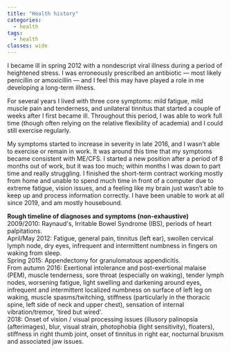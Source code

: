 ```yaml
---
title: "Health history"
categories:
  - health
tags:
  - health
classes: wide
---
```

I became ill in spring 2012 with a nondescript viral illness during a period of heightened stress. I was erroneously prescribed an antibiotic — most likely penicillin or amoxicillin — and I feel this may have played a role in me developing a long-term illness.

For several years I lived with three core symptoms: mild fatigue, mild muscle pain and tenderness, and unilateral tinnitus that started a couple of weeks after I first became ill. Throughout this period, I was able to work full time (though often relying on the relative flexibility of academia) and I could still exercise regularly.

My symptoms started to increase in severity in late 2016, and I wasn't able to exercise or remain in work. It was around this time that my symptoms became consistent with ME/CFS. I started a new position after a period of 8 months out of work, but it was too much; within months I was down to part time and really struggling. I finished the short-term contract working mostly from home and unable to spend much time in front of a computer due to extreme fatigue, vision issues, and a feeling like my brain just wasn’t able to keep up and process information correctly. I have been unable to work at all since 2019, and am mostly housebound.

**Rough timeline of diagnoses and symptoms (non-exhaustive)**  
2009/2010: Raynaud's, Irritable Bowel Syndrome (IBS), periods of heart palpitations.  
April/May 2012: Fatigue, general pain, tinnitus (left ear), swollen cervical lymph node, dry eyes, infrequent and intermittent numbness in fingers on waking from sleep.     
Spring 2015: Appendectomy for granulomatous appendicitis.   
From autumn 2016: Exertional intolerance and post-exertional malaise (PEM), muscle tenderness, sore throat (especially on waking), tender lymph nodes, worsening fatigue, light swelling and darkening around eyes, infrequent and intermittent localized numbness on surface of left leg on waking, muscle spasms/twitching, stiffness (particularly in the thoracic spine, left side of neck and upper chest), sensation of internal vibration/tremor, 'tired but wired'.  
2018: Onset of vision / visual processing issues (illusory palinopsia (afterimages), blur, visual strain, photophobia (light sensitivity), floaters), stiffness in right thumb joint, onset of tinnitus in right ear, nocturnal bruxism and associated jaw issues.  
